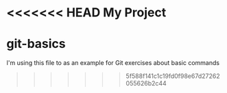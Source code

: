 <<<<<<< HEAD
My Project
=======
# git-basics
I'm using this file to as an example for Git exercises about basic commands
>>>>>>> 5f588f141c1c19fd0f98e67d27262055626b2c44
